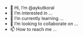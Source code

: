 - 👋 Hi, I’m @aykutkoral
- 👀 I’m interested in ...
- 🌱 I’m currently learning ...
- 💞️ I’m looking to collaborate on ...
- 📫 How to reach me ...

<!---
aykutkoral/aykutkoral is a ✨ special ✨ repository because its `README.md` (this file) appears on your GitHub profile.
You can click the Preview link to take a look at your changes.
--->
